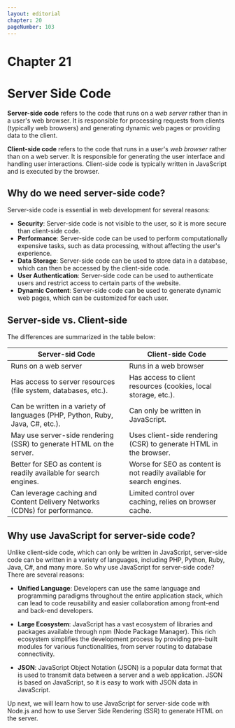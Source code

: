 ```yaml
---
layout: editorial
chapter: 20
pageNumber: 103
---
```


# Chapter 21

# Server Side Code

**Server-side code** refers to the code that runs on a *web server* rather than in a user's web browser. It is responsible for processing requests from clients (typically web browsers) and generating dynamic web pages or providing data to the client.

**Client-side code** refers to the code that runs in a user's *web browser* rather than on a web server. It is responsible for generating the user interface and handling user interactions. Client-side code is typically written in JavaScript and is executed by the browser.

## Why do we need server-side code?

Server-side code is essential in web development for several reasons:

- **Security**: Server-side code is not visible to the user, so it is more secure than client-side code. 
- **Performance**: Server-side code can be used to perform computationally expensive tasks, such as data processing, without affecting the user's experience.
- **Data Storage**: Server-side code can be used to store data in a database, which can then be accessed by the client-side code.
- **User Authentication**: Server-side code can be used to authenticate users and restrict access to certain parts of the website.
- **Dynamic Content**: Server-side code can be used to generate dynamic web pages, which can be customized for each user.

## Server-side vs. Client-side

The differences are summarized in the table below:

| Server-sid Code | Client-side Code |
| ----------- | ----------- |
| Runs on a web server | Runs in a web browser |
| Has access to server resources (file system, databases, etc.). | Has access to client resources (cookies, local storage, etc.). |
| Can be written in a variety of languages (PHP, Python, Ruby, Java, C#, etc.). | Can only be written in JavaScript. |
| May use server-side rendering (SSR) to generate HTML on the server. | Uses client-side rendering (CSR) to generate HTML in the browser. |
| Better for SEO as content is readily available for search engines. | Worse for SEO as content is not readily available for search engines. |
| Can leverage caching and Content Delivery Networks (CDNs) for performance. | Limited control over caching, relies on browser cache. |

## Why use JavaScript for server-side code?

Unlike client-side code, which can only be written in JavaScript, server-side code can be written in a variety of languages, including PHP, Python, Ruby, Java, C#, and many more. So why use JavaScript for server-side code? There are several reasons:

- **Unified Language**: Developers can use the same language and programming paradigms throughout the entire application stack, which can lead to code reusability and easier collaboration among front-end and back-end developers.

- **Large Ecosystem**: JavaScript has a vast ecosystem of libraries and packages available through npm (Node Package Manager). This rich ecosystem simplifies the development process by providing pre-built modules for various functionalities, from server routing to database connectivity.

- **JSON**: JavaScript Object Notation (JSON) is a popular data format that is used to transmit data between a server and a web application. JSON is based on JavaScript, so it is easy to work with JSON data in JavaScript.

Up next, we will learn how to use JavaScript for server-side code with Node.js and how to use Server Side Rendering (SSR) to generate HTML on the server.